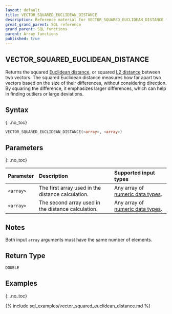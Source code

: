 ```yaml
---
layout: default
title: VECTOR_SQUARED_EUCLIDEAN_DISTANCE
description: Reference material for VECTOR_SQUARED_EUCLIDEAN_DISTANCE function
great_grand_parent: SQL reference
grand_parent: SQL functions
parent: Array functions
published: true
---
```


## VECTOR_SQUARED_EUCLIDEAN_DISTANCE

Returns the squared [Euclidean distance](./vector-euclidean-distance.md), or squared [L2 distance](./vector-euclidean-distance.md) between two vectors. The squared Euclidean distance measures how far apart two vectors based on the size of their differences, without considering direction. By squaring the difference, it emphasizes larger differences, which can help in finding outliers or large deviations.

## Syntax
{: .no_toc}

```sql
VECTOR_SQUARED_EUCLIDEAN_DISTANCE(<array>, <array>)
```
## Parameters
{: .no_toc}

| Parameter | Description                                              | Supported input types      |
|:----------|:---------------------------------------------------------|:---------------------------|
| `<array>` | The first array used in the distance calculation.  | Any array of [numeric data types](../../data-types.md#numeric). |
| `<array>` | The second array used in the distance calculation. | Any array of [numeric data types](../../data-types.md#numeric). |

## Notes
Both input `array` arguments must have the same number of elements.

## Return Type
`DOUBLE`

## Examples
{: .no_toc}

{% include sql_examples/vector_squared_euclidean_distance.md %}
